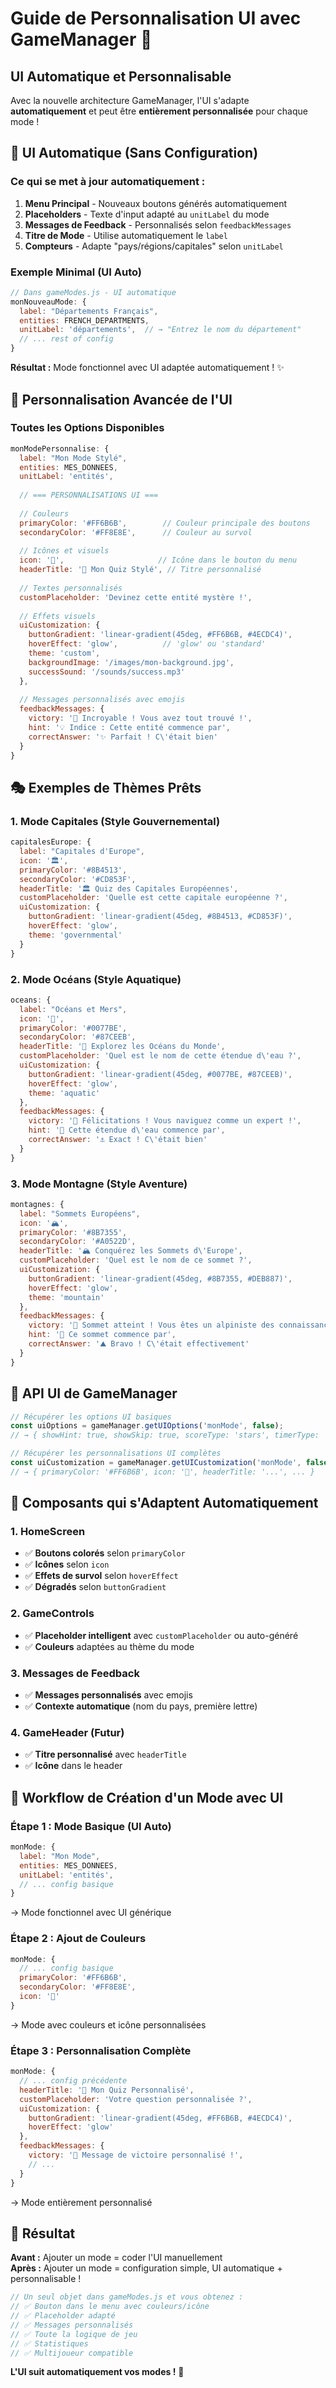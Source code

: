 # Guide de Personnalisation UI avec GameManager 🎨

## UI Automatique et Personnalisable

Avec la nouvelle architecture GameManager, l'UI s'adapte **automatiquement** et peut être **entièrement personnalisée** pour chaque mode !

## 🚀 UI Automatique (Sans Configuration)

### Ce qui se met à jour automatiquement :

1. **Menu Principal** - Nouveaux boutons générés automatiquement
2. **Placeholders** - Texte d'input adapté au `unitLabel` du mode
3. **Messages de Feedback** - Personnalisés selon `feedbackMessages`
4. **Titre de Mode** - Utilise automatiquement le `label`
5. **Compteurs** - Adapte "pays/régions/capitales" selon `unitLabel`

### Exemple Minimal (UI Auto)
```javascript
// Dans gameModes.js - UI automatique
monNouveauMode: {
  label: "Départements Français",
  entities: FRENCH_DEPARTMENTS,
  unitLabel: 'départements',  // → "Entrez le nom du département"
  // ... rest of config
}
```

**Résultat :** Mode fonctionnel avec UI adaptée automatiquement ! ✨

## 🎨 Personnalisation Avancée de l'UI

### Toutes les Options Disponibles

```javascript
monModePersonnalise: {
  label: "Mon Mode Stylé",
  entities: MES_DONNEES,
  unitLabel: 'entités',
  
  // === PERSONNALISATIONS UI ===
  
  // Couleurs
  primaryColor: '#FF6B6B',        // Couleur principale des boutons
  secondaryColor: '#FF8E8E',      // Couleur au survol
  
  // Icônes et visuels  
  icon: '🎯',                     // Icône dans le bouton du menu
  headerTitle: '🎯 Mon Quiz Stylé', // Titre personnalisé
  
  // Textes personnalisés
  customPlaceholder: 'Devinez cette entité mystère !',
  
  // Effets visuels
  uiCustomization: {
    buttonGradient: 'linear-gradient(45deg, #FF6B6B, #4ECDC4)',
    hoverEffect: 'glow',          // 'glow' ou 'standard'
    theme: 'custom',
    backgroundImage: '/images/mon-background.jpg',
    successSound: '/sounds/success.mp3'
  },
  
  // Messages personnalisés avec emojis
  feedbackMessages: {
    victory: '🎉 Incroyable ! Vous avez tout trouvé !',
    hint: '💡 Indice : Cette entité commence par',
    correctAnswer: '✨ Parfait ! C\'était bien'
  }
}
```

## 🎭 Exemples de Thèmes Prêts

### 1. Mode Capitales (Style Gouvernemental)
```javascript
capitalesEurope: {
  label: "Capitales d'Europe",
  icon: '🏛️',
  primaryColor: '#8B4513',
  secondaryColor: '#CD853F',
  headerTitle: '🏛️ Quiz des Capitales Européennes',
  customPlaceholder: 'Quelle est cette capitale européenne ?',
  uiCustomization: {
    buttonGradient: 'linear-gradient(45deg, #8B4513, #CD853F)',
    hoverEffect: 'glow',
    theme: 'governmental'
  }
}
```

### 2. Mode Océans (Style Aquatique)
```javascript
oceans: {
  label: "Océans et Mers",
  icon: '🌊',
  primaryColor: '#0077BE',
  secondaryColor: '#87CEEB',
  headerTitle: '🌊 Explorez les Océans du Monde',
  customPlaceholder: 'Quel est le nom de cette étendue d\'eau ?',
  uiCustomization: {
    buttonGradient: 'linear-gradient(45deg, #0077BE, #87CEEB)',
    hoverEffect: 'glow',
    theme: 'aquatic'
  },
  feedbackMessages: {
    victory: '🐋 Félicitations ! Vous naviguez comme un expert !',
    hint: '🧭 Cette étendue d\'eau commence par',
    correctAnswer: '⚓ Exact ! C\'était bien'
  }
}
```

### 3. Mode Montagne (Style Aventure)
```javascript
montagnes: {
  label: "Sommets Européens",
  icon: '🏔️',
  primaryColor: '#8B7355',
  secondaryColor: '#A0522D',
  headerTitle: '🏔️ Conquérez les Sommets d\'Europe',
  customPlaceholder: 'Quel est le nom de ce sommet ?',
  uiCustomization: {
    buttonGradient: 'linear-gradient(45deg, #8B7355, #DEB887)',
    hoverEffect: 'glow',
    theme: 'mountain'
  },
  feedbackMessages: {
    victory: '🎯 Sommet atteint ! Vous êtes un alpiniste des connaissances !',
    hint: '🧗 Ce sommet commence par',
    correctAnswer: '⛰️ Bravo ! C\'était effectivement'
  }
}
```

## 🔧 API UI de GameManager

```javascript
// Récupérer les options UI basiques
const uiOptions = gameManager.getUIOptions('monMode', false);
// → { showHint: true, showSkip: true, scoreType: 'stars', timerType: 'countdown' }

// Récupérer les personnalisations UI complètes
const uiCustomization = gameManager.getUICustomization('monMode', false);
// → { primaryColor: '#FF6B6B', icon: '🎯', headerTitle: '...', ... }
```

## 📱 Composants qui s'Adaptent Automatiquement

### 1. HomeScreen
- ✅ **Boutons colorés** selon `primaryColor`
- ✅ **Icônes** selon `icon`
- ✅ **Effets de survol** selon `hoverEffect`
- ✅ **Dégradés** selon `buttonGradient`

### 2. GameControls  
- ✅ **Placeholder intelligent** avec `customPlaceholder` ou auto-généré
- ✅ **Couleurs** adaptées au thème du mode

### 3. Messages de Feedback
- ✅ **Messages personnalisés** avec emojis
- ✅ **Contexte automatique** (nom du pays, première lettre)

### 4. GameHeader (Futur)
- ✅ **Titre personnalisé** avec `headerTitle`
- ✅ **Icône** dans le header

## 🎯 Workflow de Création d'un Mode avec UI

### Étape 1 : Mode Basique (UI Auto)
```javascript
monMode: {
  label: "Mon Mode",
  entities: MES_DONNEES,
  unitLabel: 'entités',
  // ... config basique
}
```
→ Mode fonctionnel avec UI générique

### Étape 2 : Ajout de Couleurs
```javascript
monMode: {
  // ... config basique
  primaryColor: '#FF6B6B',
  secondaryColor: '#FF8E8E',
  icon: '🎯'
}
```
→ Mode avec couleurs et icône personnalisées

### Étape 3 : Personnalisation Complète
```javascript
monMode: {
  // ... config précédente  
  headerTitle: '🎯 Mon Quiz Personnalisé',
  customPlaceholder: 'Votre question personnalisée ?',
  uiCustomization: {
    buttonGradient: 'linear-gradient(45deg, #FF6B6B, #4ECDC4)',
    hoverEffect: 'glow'
  },
  feedbackMessages: {
    victory: '🎉 Message de victoire personnalisé !',
    // ...
  }
}
```
→ Mode entièrement personnalisé

## 🌟 Résultat

**Avant :** Ajouter un mode = coder l'UI manuellement  
**Après :** Ajouter un mode = configuration simple, UI automatique + personnalisable ! 

```javascript
// Un seul objet dans gameModes.js et vous obtenez :
// ✅ Bouton dans le menu avec couleurs/icône
// ✅ Placeholder adapté
// ✅ Messages personnalisés  
// ✅ Toute la logique de jeu
// ✅ Statistiques
// ✅ Multijoueur compatible
```

**L'UI suit automatiquement vos modes !** 🚀 